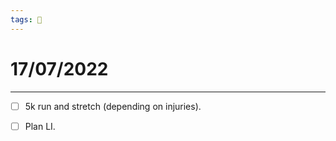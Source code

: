 ```yaml
---
tags: 📆
---
```


# 17/07/2022
---

- [ ] 5k run and stretch (depending on injuries).
- [ ] Plan LI.

